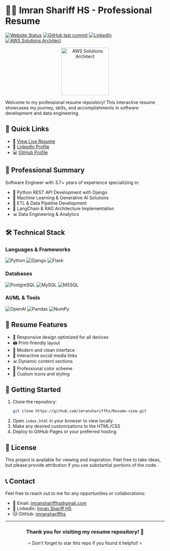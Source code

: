 # 👨‍💻 Imran Shariff HS - Professional Resume

[![Website Status](https://img.shields.io/website?url=https%3A%2F%2Fimranshariffhs.github.io%2FResume-view%2F&label=website&up_message=up&down_message=down)](https://imranshariffhs.github.io/Resume-view/) [![GitHub last commit](https://img.shields.io/github/last-commit/imranshariffhs/Resume-view?label=last%20commit)](https://github.com/imranshariffhs/Resume-view/commits/main) [![LinkedIn](https://img.shields.io/badge/LinkedIn-Connect-blue?style=flat&logo=linkedin)](https://www.linkedin.com/in/imran-shariff-h-s-a78625205/) [![AWS Solutions Architect](https://img.shields.io/badge/AWS-Solutions_Architect_Certified-FF9900?style=flat&logo=amazon-aws&logoColor=white)](https://aws.amazon.com/certification/certified-solutions-architect-associate/)

<div align="center">
  <img src="https://images.credly.com/size/680x680/images/0e284c3f-5164-4b21-8660-0d84737941bc/image.png" width="150" height="150" alt="AWS Solutions Architect">
</div>

Welcome to my professional resume repository! This interactive resume showcases my journey, skills, and accomplishments in software development and data engineering.

## 🌟 Quick Links

- 🔗 [View Live Resume](https://imranshariffhs.github.io/Resume-view/)
- 👔 [LinkedIn Profile](https://www.linkedin.com/in/imran-shariff-h-s-a78625205/)
- 💻 [GitHub Profile](https://github.com/imranshariffhs)

## 💼 Professional Summary

Software Engineer with 3.7+ years of experience specializing in:
- 🐍 Python REST API Development with Django
- 🤖 Machine Learning & Generative AI Solutions
- 🔄 ETL & Data Pipeline Development
- 🧠 LangChain & RAG Architecture Implementation
- 📊 Data Engineering & Analytics

## 🛠️ Technical Stack

### Languages & Frameworks
![Python](https://img.shields.io/badge/Python-3776AB?style=for-the-badge&logo=python&logoColor=white)
![Django](https://img.shields.io/badge/Django-092E20?style=for-the-badge&logo=django&logoColor=white)
![Flask](https://img.shields.io/badge/Flask-000000?style=for-the-badge&logo=flask&logoColor=white)

### Databases
![PostgreSQL](https://img.shields.io/badge/PostgreSQL-316192?style=for-the-badge&logo=postgresql&logoColor=white)
![MySQL](https://img.shields.io/badge/MySQL-00000F?style=for-the-badge&logo=mysql&logoColor=white)
![MSSQL](https://img.shields.io/badge/MSSQL-CC2927?style=for-the-badge&logo=microsoft-sql-server&logoColor=white)

### AI/ML & Tools
![OpenAI](https://img.shields.io/badge/OpenAI-412991?style=for-the-badge&logo=openai&logoColor=white)
![Pandas](https://img.shields.io/badge/Pandas-150458?style=for-the-badge&logo=pandas&logoColor=white)
![NumPy](https://img.shields.io/badge/NumPy-013243?style=for-the-badge&logo=numpy&logoColor=white)

## 🎯 Resume Features

- 📱 Responsive design optimized for all devices
- 🖨️ Print-friendly layout
- 🎨 Modern and clean interface
- 🔗 Interactive social media links
- 📊 Dynamic content sections
- 🌈 Professional color scheme
- 🎉 Custom icons and styling

## 🚀 Getting Started

1. Clone the repository:
   ```bash
   git clone https://github.com/imranshariffhs/Resume-view.git
   ```
2. Open `index.html` in your browser to view locally
3. Make any desired customizations to the HTML/CSS
4. Deploy to GitHub Pages or your preferred hosting

## 📄 License

This project is available for viewing and inspiration. Feel free to take ideas, but please provide attribution if you use substantial portions of the code.

## 📞 Contact

Feel free to reach out to me for any opportunities or collaborations:
- 📧 Email: imranshariffhs@gmail.com
- 💼 LinkedIn: [Imran Shariff HS](https://www.linkedin.com/in/imran-shariff-h-s-a78625205/)
- 🐱 GitHub: [imranshariffhs](https://github.com/imranshariffhs)

---

<div align="center">

### Thank you for visiting my resume repository! 🙏

⭐ Don't forget to star this repo if you found it helpful! ⭐

</div> 